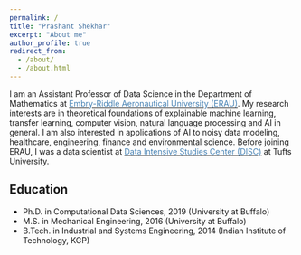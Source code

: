 ```yaml
---
permalink: /
title: "Prashant Shekhar"
excerpt: "About me"
author_profile: true
redirect_from: 
  - /about/
  - /about.html
---
```


I am an Assistant Professor of Data Science in the Department of Mathematics at <a href="https://erau.edu/" target="_blank"><span style="color:SteelBlue">Embry-Riddle Aeronautical University (ERAU)</span></a>. My research interests are in theoretical foundations of explainable machine learning, transfer learning, computer vision, natural language processing and AI in general. I am also interested in applications of AI to noisy data modeling, healthcare, engineering, finance and environmental science. 
Before joining ERAU, I was a data scientist at <a href="https://disc.tufts.edu/" target="_blank"><span style="color:SteelBlue">Data Intensive Studies Center (DISC)</span></a> at Tufts University.

## Education
- Ph.D. in Computational Data Sciences, 2019 (University at Buffalo)
- M.S. in Mechanical Engineering, 2016 (University at Buffalo)
- B.Tech. in Industrial and Systems Engineering, 2014 (Indian Institute of Technology, KGP)
